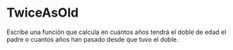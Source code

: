 # TwiceAsOld

Escribe una función que calcula en cuántos años tendrá el doble de edad el padre o cuantos años han pasado desde que tuvo el doble.